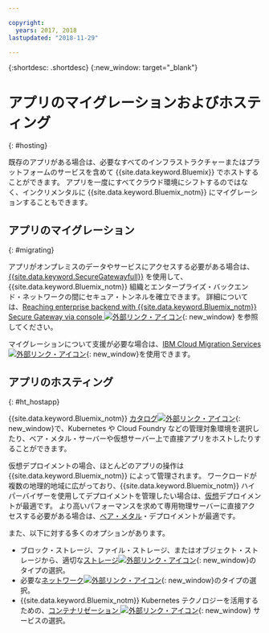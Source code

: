 ```yaml
---

copyright:
  years: 2017, 2018
lastupdated: "2018-11-29"

---
```


{:shortdesc: .shortdesc}
{:new_window: target="_blank"}

# アプリのマイグレーションおよびホスティング
{: #hosting}

既存のアプリがある場合は、必要なすべてのインフラストラクチャーまたはプラットフォームのサービスを含めて {{site.data.keyword.Bluemix}} でホストすることができます。 アプリを一度にすべてクラウド環境にシフトするのではなく、インクリメンタルに {{site.data.keyword.Bluemix_notm}} にマイグレーションすることもできます。

## アプリのマイグレーション
{: #migrating}

アプリがオンプレミスのデータやサービスにアクセスする必要がある場合は、[{{site.data.keyword.SecureGatewayfull}}](/docs/services/SecureGateway/secure_gateway.html) を使用して、{{site.data.keyword.Bluemix_notm}} 組織とエンタープライズ・バックエンド・ネットワークの間にセキュア・トンネルを確立できます。 詳細については、[Reaching enterprise backend with {{site.data.keyword.Bluemix_notm}} Secure Gateway via console ![外部リンク・アイコン](../icons/launch-glyph.svg "外部リンク・アイコン")](https://developer.ibm.com/bluemix/2015/04/01/reaching-enterprise-backend-bluemix-secure-gateway/){: new_window} を参照してください。

マイグレーションについて支援が必要な場合は、[IBM Cloud Migration Services![外部リンク・アイコン](../icons/launch-glyph.svg "外部リンク・アイコン")](https://www.ibm.com/cloud/migration-services){: new_window}を使用できます。

## アプリのホスティング
{: #ht_hostapp}

{{site.data.keyword.Bluemix_notm}} [カタログ![外部リンク・アイコン](../icons/launch-glyph.svg "外部リンク・アイコン")](https://{DomainName}/catalog/?taxonomyNavigation=apps){: new_window}で、Kubernetes や Cloud Foundry などの管理対象環境を選択したり、ベア・メタル・サーバーや仮想サーバー上で直接アプリをホストしたりすることができます。

仮想デプロイメントの場合、ほとんどのアプリの操作は {{site.data.keyword.Bluemix_notm}} によって管理されます。 ワークロードが複数の地理的地域に広がっており、{{site.data.keyword.Bluemix_notm}} ハイパーバイザーを使用してデプロイメントを管理したい場合は、[仮想](/docs/vsi/vsi_about.html)デプロイメントが最適です。 より高いパフォーマンスを求めて専用物理サーバーに直接アクセスする必要がある場合は、[ベア・メタル](/docs/bare-metal/index.html)・デプロイメントが最適です。

また、以下に対する多くのオプションがあります。
* ブロック・ストレージ、ファイル・ストレージ、またはオブジェクト・ストレージから、適切な[ストレージ![外部リンク・アイコン](../icons/launch-glyph.svg "外部リンク・アイコン")](https://{DomainName}/catalog/?taxonomyNavigation=apps&category=slstorage){: new_window}のタイプの選択。
* 必要な[ネットワーク![外部リンク・アイコン](../icons/launch-glyph.svg "外部リンク・アイコン")](https://{DomainName}/catalog/?taxonomyNavigation=apps&category=slnetwork){: new_window}のタイプの選択。
* {{site.data.keyword.Bluemix_notm}} Kubernetes テクノロジーを活用するための、[コンテナリゼーション ![外部リンク・アイコン](../icons/launch-glyph.svg "外部リンク・アイコン")](https://{DomainName}/catalog/?taxonomyNavigation=apps&category=containers){: new_window} サービスの選択。
